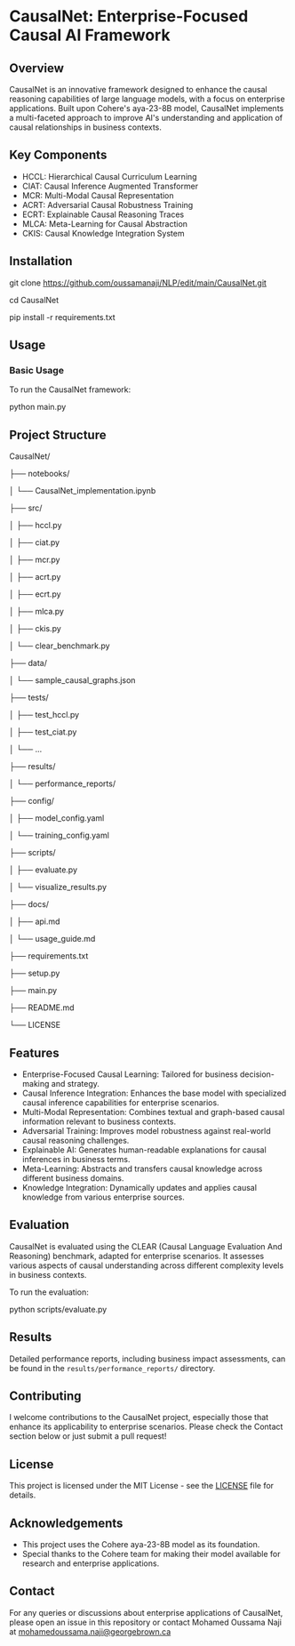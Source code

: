 # CausalNet: Enterprise-Focused Causal AI Framework

## Overview

CausalNet is an innovative framework designed to enhance the causal reasoning capabilities of large language models, with a focus on enterprise applications. Built upon Cohere's aya-23-8B model, CausalNet implements a multi-faceted approach to improve AI's understanding and application of causal relationships in business contexts.

## Key Components

- HCCL: Hierarchical Causal Curriculum Learning
- CIAT: Causal Inference Augmented Transformer
- MCR: Multi-Modal Causal Representation
- ACRT: Adversarial Causal Robustness Training
- ECRT: Explainable Causal Reasoning Traces
- MLCA: Meta-Learning for Causal Abstraction
- CKIS: Causal Knowledge Integration System

## Installation

git clone https://github.com/oussamanaji/NLP/edit/main/CausalNet.git

cd CausalNet

pip install -r requirements.txt

## Usage

### Basic Usage

To run the CausalNet framework:

python main.py

## Project Structure

CausalNet/

├── notebooks/

│   └── CausalNet_implementation.ipynb

├── src/

│   ├── hccl.py

│   ├── ciat.py

│   ├── mcr.py

│   ├── acrt.py

│   ├── ecrt.py

│   ├── mlca.py

│   ├── ckis.py

│   └── clear_benchmark.py

├── data/

│   └── sample_causal_graphs.json

├── tests/

│   ├── test_hccl.py

│   ├── test_ciat.py

│   └── ...

├── results/

│   └── performance_reports/

├── config/

│   ├── model_config.yaml

│   └── training_config.yaml

├── scripts/

│   ├── evaluate.py

│   └── visualize_results.py

├── docs/

│   ├── api.md

│   └── usage_guide.md

├── requirements.txt

├── setup.py

├── main.py

├── README.md

└── LICENSE

## Features

- Enterprise-Focused Causal Learning: Tailored for business decision-making and strategy.
- Causal Inference Integration: Enhances the base model with specialized causal inference capabilities for enterprise scenarios.
- Multi-Modal Representation: Combines textual and graph-based causal information relevant to business contexts.
- Adversarial Training: Improves model robustness against real-world causal reasoning challenges.
- Explainable AI: Generates human-readable explanations for causal inferences in business terms.
- Meta-Learning: Abstracts and transfers causal knowledge across different business domains.
- Knowledge Integration: Dynamically updates and applies causal knowledge from various enterprise sources.

## Evaluation

CausalNet is evaluated using the CLEAR (Causal Language Evaluation And Reasoning) benchmark, adapted for enterprise scenarios. It assesses various aspects of causal understanding across different complexity levels in business contexts.

To run the evaluation:

python scripts/evaluate.py

## Results

Detailed performance reports, including business impact assessments, can be found in the `results/performance_reports/` directory.

## Contributing

I welcome contributions to the CausalNet project, especially those that enhance its applicability to enterprise scenarios. Please check the Contact section below or just submit a pull request!

## License

This project is licensed under the MIT License - see the [LICENSE](LICENSE) file for details.

## Acknowledgements

- This project uses the Cohere aya-23-8B model as its foundation.
- Special thanks to the Cohere team for making their model available for research and enterprise applications.

## Contact

For any queries or discussions about enterprise applications of CausalNet, please open an issue in this repository or contact Mohamed Oussama Naji at mohamedoussama.naji@georgebrown.ca 
